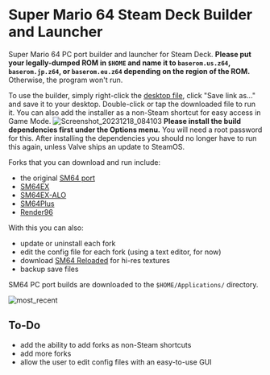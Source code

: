 # Super Mario 64 Steam Deck Builder and Launcher
Super Mario 64 PC port builder and launcher for Steam Deck. **Please put your legally-dumped ROM in `$HOME` and name it to `baserom.us.z64`, `baserom.jp.z64`, or `baserom.eu.z64` depending on the region of the ROM.** Otherwise, the program won't run.

To use the builder, simply right-click the [desktop file](https://raw.githubusercontent.com/linuxgamingcentral/sm64-steam-deck-builder/main/sm64-builder.desktop), click "Save link as..." and save it to your desktop. Double-click or tap the downloaded file to run it. You can also add the installer as a non-Steam shortcut for easy access in Game Mode.
![Screenshot_20231218_084103](https://github.com/linuxgamingcentral/sm64-steam-deck-builder/assets/101075966/90d1d912-d199-4c60-bd06-a49c9cf4507c)
**Please install the build dependencies first under the Options menu.** You will need a root password for this. After installing the dependencies you should no longer have to run this again, unless Valve ships an update to SteamOS.

Forks that you can download and run include:
- the original [SM64 port](https://github.com/sm64-port/sm64-port)
- [SM64EX](https://github.com/sm64pc/sm64ex)
- [SM64EX-ALO](https://github.com/AloUltraExt/sm64ex-alo)
- [SM64Plus](https://github.com/MorsGames/sm64plus)
- [Render96](https://github.com/Render96/Render96ex)

With this you can also:
- update or uninstall each fork
- edit the config file for each fork (using a text editor, for now)
- download [SM64 Reloaded](https://evilgames.eu/texture-packs/sm64-reloaded.htm) for hi-res textures
- backup save files

SM64 PC port builds are downloaded to the `$HOME/Applications/` directory.

![most_recent](https://github.com/linuxgamingcentral/sm64-steam-deck-builder/assets/101075966/e1d28510-1256-452e-be85-16d2705af48d)

## To-Do
- add the ability to add forks as non-Steam shortcuts
- add more forks
- allow the user to edit config files with an easy-to-use GUI
